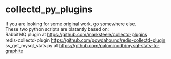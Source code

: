 collectd_py_plugins
===================

If you are looking for some original work, go somewhere else.  
These two python scripts are blatantly based on:  
RabbitMQ plugin at https://github.com/marksteele/collectd-plugins  
redis-collectd-plugin https://github.com/powdahound/redis-collectd-plugin  
ss_get_mysql_stats.py at https://github.com/palominodb/mysql-stats-to-graphite  

